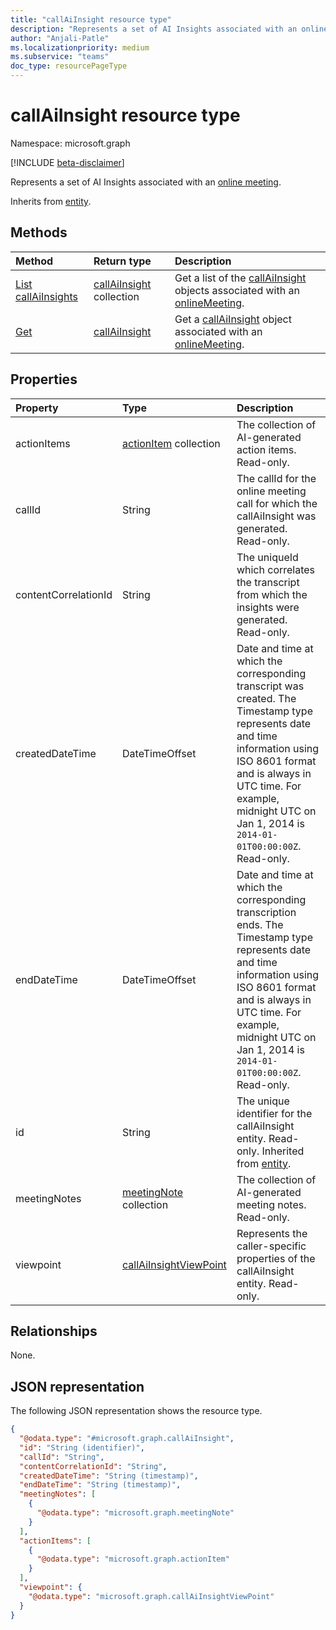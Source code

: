 ```yaml
---
title: "callAiInsight resource type"
description: "Represents a set of AI Insights associated with an online meeting."
author: "Anjali-Patle"
ms.localizationpriority: medium
ms.subservice: "teams"
doc_type: resourcePageType
---
```


# callAiInsight resource type

Namespace: microsoft.graph

[!INCLUDE [beta-disclaimer](../../includes/beta-disclaimer.md)]

Represents a set of AI Insights associated with an [online meeting](onlinemeeting.md).

Inherits from [entity](../resources/entity.md).


## Methods
|Method|Return type|Description|
|:---|:---|:---|
|[List callAiInsights](../api/onlinemeeting-list-aiinsights.md)|[callAiInsight](../resources/callaiinsight.md) collection|Get a list of the [callAiInsight](../resources/callaiinsight.md) objects associated with an [onlineMeeting](../resources/onlinemeeting.md).|
|[Get](../api/callaiinsight-get.md)|[callAiInsight](../resources/callaiinsight.md)|Get a [callAiInsight](../resources/callaiinsight.md) object associated with an [onlineMeeting](../resources/onlinemeeting.md).|

## Properties
|Property|Type|Description|
|:---|:---|:---|
|actionItems|[actionItem](../resources/actionitem.md) collection|The collection of AI-generated action items. Read-only.|
|callId|String|The callId for the online meeting call for which the callAiInsight was generated. Read-only.|
|contentCorrelationId|String|The uniqueId which correlates the transcript from which the insights were generated. Read-only.|
|createdDateTime|DateTimeOffset|Date and time at which the corresponding transcript was created. The Timestamp type represents date and time information using ISO 8601 format and is always in UTC time. For example, midnight UTC on Jan 1, 2014 is `2014-01-01T00:00:00Z`. Read-only.|
|endDateTime|DateTimeOffset|Date and time at which the corresponding transcription ends. The Timestamp type represents date and time information using ISO 8601 format and is always in UTC time. For example, midnight UTC on Jan 1, 2014 is `2014-01-01T00:00:00Z`. Read-only.|
|id|String|The unique identifier for the callAiInsight entity. Read-only. Inherited from [entity](../resources/entity.md).|
|meetingNotes|[meetingNote](../resources/meetingnote.md) collection|The collection of AI-generated meeting notes. Read-only.|
|viewpoint|[callAiInsightViewPoint](../resources/callaiinsightviewpoint.md)|Represents the caller-specific properties of the callAiInsight entity. Read-only.|

## Relationships
None.

## JSON representation
The following JSON representation shows the resource type.
<!-- {
  "blockType": "resource",
  "keyProperty": "id",
  "@odata.type": "microsoft.graph.callAiInsight",
  "baseType": "microsoft.graph.entity",
  "openType": false
}
-->
``` json
{
  "@odata.type": "#microsoft.graph.callAiInsight",
  "id": "String (identifier)",
  "callId": "String",
  "contentCorrelationId": "String",
  "createdDateTime": "String (timestamp)",
  "endDateTime": "String (timestamp)",
  "meetingNotes": [
    {
      "@odata.type": "microsoft.graph.meetingNote"
    }
  ],
  "actionItems": [
    {
      "@odata.type": "microsoft.graph.actionItem"
    }
  ],
  "viewpoint": {
    "@odata.type": "microsoft.graph.callAiInsightViewPoint"
  }
}
```

